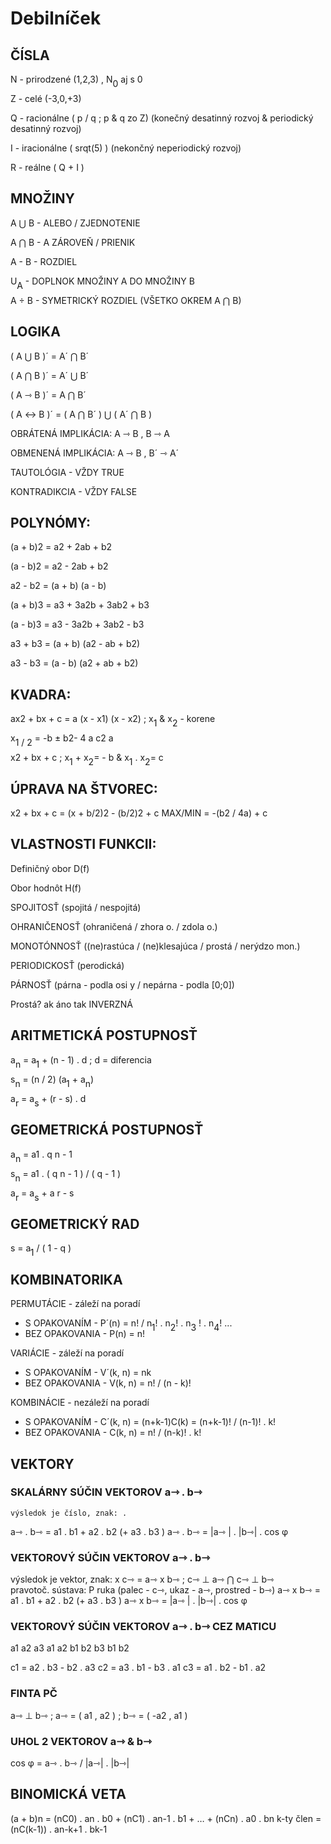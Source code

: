 # Debilníček

## ČÍSLA
N - prirodzené (1,2,3) , N<span style="vertical-align: baseline; position: relative;top: +0.5em;">0</span> aj s 0 

Z - celé (-3,0,+3)

Q - racionálne ( p / q ; p & q zo Z) (konečný desatinný rozvoj & periodický desatinný rozvoj)

I - iracionálne ( srqt(5) ) (nekončný neperiodický rozvoj)

R - reálne ( Q + I )

## MNOŽINY
A ⋃ B - ALEBO / ZJEDNOTENIE

A ⋂ B - A ZÁROVEŇ / PRIENIK

A - B - ROZDIEL

U<span style="vertical-align: baseline; position: relative;top: +0.5em;">A</span> - DOPLNOK MNOŽINY A DO MNOŽINY B

A ÷ B - SYMETRICKÝ ROZDIEL (VŠETKO OKREM A ⋂ B)

## LOGIKA
( A ⋃ B )´ = A´ ⋂ B´

( A ⋂ B )´ = A´ ⋃ B´

( A ⇾ B )´ = A ⋂ B´

( A ↔️ B )´ = ( A ⋂ B´ ) ⋃ ( A´ ⋂ B )

OBRÁTENÁ IMPLIKÁCIA: A ⇾ B , B ⇾ A

OBMENENÁ IMPLIKÁCIA: A ⇾ B , B´ ⇾ A´

TAUTOLÓGIA -  VŽDY TRUE

KONTRADIKCIA -  VŽDY FALSE

## POLYNÓMY:
(a + b)2 = a2 + 2ab + b2

(a - b)2 = a2 - 2ab + b2

a2 - b2  = (a + b) (a - b)

(a + b)3 = a3 + 3a2b + 3ab2 + b3

(a - b)3 = a3 - 3a2b + 3ab2 - b3

a3 + b3 = (a + b) (a2 - ab + b2) 

a3 - b3 = (a - b) (a2 + ab + b2) 

## KVADRA:
ax2 + bx + c = a (x - x1) (x - x2) ; x<span style="vertical-align: baseline; position: relative;top: +0.5em;">1</span> & x<span style="vertical-align: baseline; position: relative;top: +0.5em;">2</span> - korene


x<span style="vertical-align: baseline; position: relative;top: +0.5em;">1 / 2</span> = -b ± b2- 4 a c2 a

x2 + bx + c ; x<span style="vertical-align: baseline; position: relative;top: +0.5em;">1</span> + x<span style="vertical-align: baseline; position: relative;top: +0.5em;">2</span>= - b & x<span style="vertical-align: baseline; position: relative;top: +0.5em;">1</span> . x<span style="vertical-align: baseline; position: relative;top: +0.5em;">2</span>= c

## ÚPRAVA NA ŠTVOREC:
x2 + bx + c = (x + b/2)2 - (b/2)2 + c 
MAX/MIN =  -(b2 / 4a) + c

## VLASTNOSTI FUNKCII:
Definičný obor D(f)

Obor hodnôt  H(f)

SPOJITOSŤ (spojitá / nespojitá)

OHRANIČENOSŤ (ohraničená / zhora o. / zdola o.)

MONOTÓNNOSŤ ((ne)rastúca / (ne)klesajúca / prostá / nerýdzo mon.)

PERIODICKOSŤ (perodická)

PÁRNOSŤ (párna - podla osi y / nepárna - podla [0;0])

Prostá? ak áno tak INVERZNÁ

## ARITMETICKÁ POSTUPNOSŤ
a<span style="vertical-align: baseline; position: relative;top: +0.5em;">n</span> = a<span style="vertical-align: baseline; position: relative;top: +0.5em;">1</span> + (n - 1) . d ; d = diferencia

s<span style="vertical-align: baseline; position: relative;top: +0.5em;">n</span> = (n / 2) (a<span style="vertical-align: baseline; position: relative;top: +0.5em;">1</span> + a<span style="vertical-align: baseline; position: relative;top: +0.5em;">n</span>)

a<span style="vertical-align: baseline; position: relative;top: +0.5em;">r</span> = a<span style="vertical-align: baseline; position: relative;top: +0.5em;">s</span> + (r - s) . d

## GEOMETRICKÁ POSTUPNOSŤ
a<span style="vertical-align: baseline; position: relative;top: +0.5em;">n</span> = a1 . q n - 1

s<span style="vertical-align: baseline; position: relative;top: +0.5em;">n</span> = a1 . ( q n - 1 ) / (  q - 1 )

a<span style="vertical-align: baseline; position: relative;top: +0.5em;">r</span> = a<span style="vertical-align: baseline; position: relative;top: +0.5em;">s</span>  + a r - s

## GEOMETRICKÝ RAD
s = a<span style="vertical-align: baseline; position: relative;top: +0.5em;">1</span>  / ( 1 - q )  

## KOMBINATORIKA
PERMUTÁCIE - záleží na poradí
- S OPAKOVANÍM - P´(n) = n! / n<span style="vertical-align: baseline; position: relative;top: +0.5em;">1</span>! . n<span style="vertical-align: baseline; position: relative;top: +0.5em;">2</span>! . n<span style="vertical-align: baseline; position: relative;top: +0.5em;">3</span> ! . n<span style="vertical-align: baseline; position: relative;top: +0.5em;">4</span>! ...   
- BEZ OPAKOVANIA - P(n) = n!

VARIÁCIE - záleží na poradí
- S OPAKOVANÍM - V´(k, n) = nk
- BEZ OPAKOVANIA - V(k, n) = n! / (n - k)!

KOMBINÁCIE - nezáleží na poradí
- S OPAKOVANÍM - C´(k, n) = (n+k-1)C(k) = (n+k-1)! / (n-1)! . k!
- BEZ OPAKOVANIA - C(k, n) = n! / (n-k)! . k!

## VEKTORY
### SKALÁRNY SÚČIN VEKTOROV a⇾ . b⇾
	výsledok je číslo, znak: .
a⇾ . b⇾ = a1 . b1 + a2 . b2  (+ a3 . b3 )
a⇾ . b⇾ = |a⇾ | . |b⇾| . cos φ

### VEKTOROVÝ SÚČIN VEKTOROV a⇾ . b⇾ 
výsledok je vektor, znak: x
	c⇾ = a⇾ x b⇾ ; c⇾ ⊥ a⇾ ⋂ c⇾ ⊥ b⇾  
	pravotoč. sústava: P ruka (palec - c⇾, ukaz - a⇾, prostred - b⇾)
	a⇾ x b⇾ = a1 . b1 + a2 . b2  (+ a3 . b3 )
a⇾ x b⇾ = |a⇾ | . |b⇾| . cos φ

### VEKTOROVÝ SÚČIN VEKTOROV a⇾ . b⇾ CEZ MATICU
a1 a2 a3 a1 a2
b1 b2 b3 b1 b2

c1 = a2 . b3 - b2 . a3 
c2 = a3 . b1 - b3 . a1 
c3 = a1 . b2 - b1 . a2  

### FINTA PČ
a⇾ ⊥ b⇾ ; a⇾ = ( a1 , a2 ) ; b⇾ = ( -a2 , a1 ) 

### UHOL 2 VEKTOROV a⇾ & b⇾
cos φ = a⇾ . b⇾ /  |a⇾| . |b⇾| 

## BINOMICKÁ VETA
(a + b)n = (nC0) . an . b0 + (nC1) . an-1 . b1 + … + (nCn) . a0 . bn
k-ty člen = (nC(k-1)) . an-k+1 . bk-1
